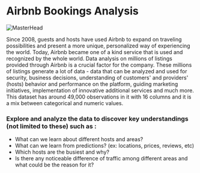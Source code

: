 # Airbnb Bookings Analysis
![MasterHead](https://1000logos.net/wp-content/uploads/2017/08/Airbnb-logo.jpg)

Since 2008, guests and hosts have used Airbnb to expand on traveling possibilities and present a more unique, personalized way of experiencing the world. Today, Airbnb became one of a kind service that is used and recognized by the whole world. Data analysis on millions of listings provided through Airbnb is a crucial factor for the company. These millions of listings generate a lot of data - data that can be analyzed and used for security, business decisions, understanding of customers' and providers' (hosts) behavior and performance on the platform, guiding marketing initiatives, implementation of innovative additional services and much more.
This dataset has around 49,000 observations in it with 16 columns and it is a mix between categorical and numeric values.

### Explore and analyze the data to discover key understandings (not limited to these) such as :
 * What can we learn about different hosts and areas?
 * What can we learn from predictions? (ex: locations, prices, reviews, etc)
 * Which hosts are the busiest and why?
 * Is there any noticeable difference of traffic among different areas and what could be the reason for it?</b>
